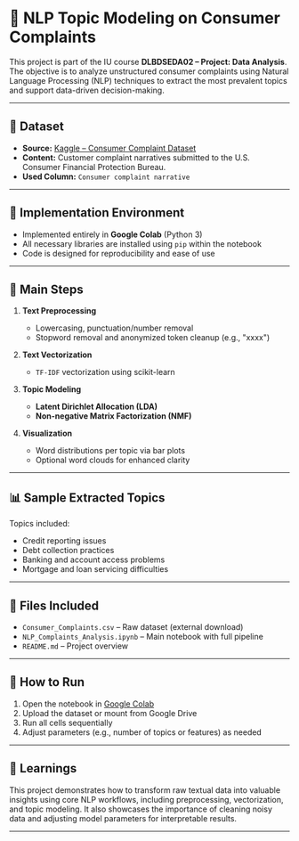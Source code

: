 # 🧠 NLP Topic Modeling on Consumer Complaints

This project is part of the IU course **DLBDSEDA02 – Project: Data Analysis**.  
The objective is to analyze unstructured consumer complaints using Natural Language Processing (NLP) techniques to extract the most prevalent topics and support data-driven decision-making.

---

## 📁 Dataset

- **Source:** [Kaggle – Consumer Complaint Dataset](https://www.kaggle.com/)
- **Content:** Customer complaint narratives submitted to the U.S. Consumer Financial Protection Bureau.
- **Used Column:** `Consumer complaint narrative`

---

## 🧪 Implementation Environment

- Implemented entirely in **Google Colab** (Python 3)
- All necessary libraries are installed using `pip` within the notebook
- Code is designed for reproducibility and ease of use

---

## 🔧 Main Steps

1. **Text Preprocessing**
   - Lowercasing, punctuation/number removal
   - Stopword removal and anonymized token cleanup (e.g., "xxxx")
   
2. **Text Vectorization**
   - `TF-IDF` vectorization using scikit-learn

3. **Topic Modeling**
   - **Latent Dirichlet Allocation (LDA)**
   - **Non-negative Matrix Factorization (NMF)**

4. **Visualization**
   - Word distributions per topic via bar plots
   - Optional word clouds for enhanced clarity

---

## 📊 Sample Extracted Topics

Topics included:
- Credit reporting issues
- Debt collection practices
- Banking and account access problems
- Mortgage and loan servicing difficulties

---

## 📎 Files Included

- `Consumer_Complaints.csv` – Raw dataset (external download)
- `NLP_Complaints_Analysis.ipynb` – Main notebook with full pipeline
- `README.md` – Project overview

---

## 🔗 How to Run

1. Open the notebook in [Google Colab](https://colab.research.google.com/)
2. Upload the dataset or mount from Google Drive
3. Run all cells sequentially
4. Adjust parameters (e.g., number of topics or features) as needed

---

## 🧠 Learnings

This project demonstrates how to transform raw textual data into valuable insights using core NLP workflows, including preprocessing, vectorization, and topic modeling. It also showcases the importance of cleaning noisy data and adjusting model parameters for interpretable results.

---


